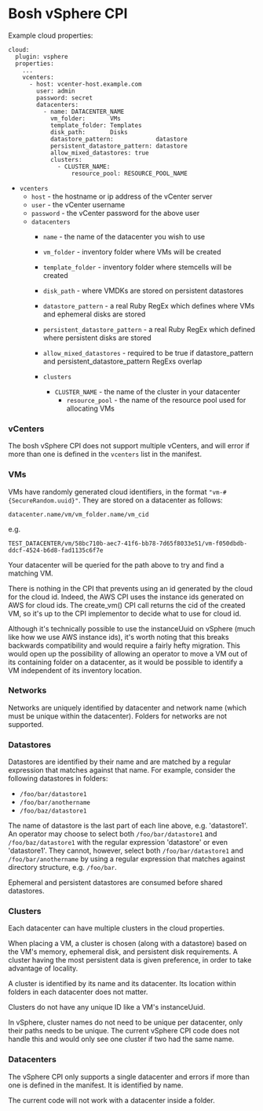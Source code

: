 # Bosh vSphere CPI


Example cloud properties:

```
cloud:
  plugin: vsphere
  properties:
	...
    vcenters:
      - host: vcenter-host.example.com
        user: admin
        password: secret
        datacenters:
          - name: DATACENTER_NAME
            vm_folder:       VMs
            template_folder: Templates
            disk_path:       Disks
            datastore_pattern:            datastore
            persistent_datastore_pattern: datastore
            allow_mixed_datastores: true
            clusters:
              - CLUSTER_NAME:
                  resource_pool: RESOURCE_POOL_NAME
```
* `vcenters`
	* `host` - the hostname or ip address of the vCenter server
	* `user` - the vCenter username
	* `password` - the vCenter password for the above user
	* `datacenters`
		* `name` - the name of the datacenter you wish to use
		* `vm_folder` - inventory folder where VMs will be created
		* `template_folder` - inventory folder where stemcells will be created
		* `disk_path` - where VMDKs are stored on persistent datastores
		* `datastore_pattern` - a real Ruby RegEx which defines where VMs and ephemeral disks are stored
		* `persistent_datastore_pattern` - a real Ruby RegEx which defined where persistent disks are stored
		* `allow_mixed_datastores` - required to be true if datastore\_pattern and persistent\_datastore\_pattern RegExs overlap

		* `clusters`
  			* `CLUSTER_NAME` - the name of the cluster in your datacenter
  				* `resource_pool` - the name of the resource pool used for allocating VMs


### vCenters

The bosh vSphere CPI does not support multiple vCenters, and will error if more
than one is defined in the `vcenters` list in the manifest.

### VMs

VMs have randomly generated cloud identifiers, in the format `"vm-#{SecureRandom.uuid}"`. They are stored on a datacenter as follows:

`datacenter.name/vm/vm_folder.name/vm_cid`

e.g.

 `TEST_DATACENTER/vm/58bc710b-aec7-41f6-bb78-7d65f8033e51/vm-f050dbdb-ddcf-4524-b6d8-fad1135c6f7e`

Your datacenter will be queried for the path above to try and find a matching VM.

There is nothing in the CPI that prevents using an id generated by the cloud for the cloud id. Indeed, the AWS CPI uses the instance ids generated on AWS
for cloud ids. The create_vm() CPI call returns the cid of the created VM, so it's up to the CPI implementor to decide what to use for cloud id.

Although it's technically possible to use the instanceUuid on vSphere (much like how we use AWS instance ids), it's worth noting that this breaks backwards compatibility and would require a fairly hefty migration. This would open up the possibility of allowing an operator to move a VM out of its containing folder on a datacenter, as it would be possible to identify a VM independent of its inventory location.

### Networks

Networks are uniquely identified by datacenter and network name (which must be unique within the datacenter). Folders for networks are not supported.

### Datastores

Datastores are identified by their name and are matched by a regular expression that matches against that name. For example, consider the following datastores in folders:

- `/foo/bar/datastore1`
- `/foo/bar/anothername`
- `/foo/baz/datastore1`

The name of datastore is the last part of each line above, e.g. 'datastore1'. An operator may choose to select both `/foo/bar/datastore1` and `/foo/baz/datastore1` with the regular expression 'datastore' or even 'datastore1'. They cannot, however, select both `/foo/bar/datastore1` and `/foo/bar/anothername` by using a regular expression that matches against directory structure, e.g. `/foo/bar`.

Ephemeral and persistent datastores are consumed before shared datastores.

### Clusters

Each datacenter can have multiple clusters in the cloud properties.

When placing a VM, a cluster is chosen (along with a datastore) based on the VM's memory, ephemeral disk, and persistent disk requirements. A cluster having the most persistent data is given preference, in order to take advantage of locality.

A cluster is identified by its name and its datacenter. Its location within folders in each datacenter does not matter.

Clusters do not have any unique ID like a VM's instanceUuid.

In vSphere, cluster names do not need to be unique per datacenter, only their paths needs to be unique. The current vSphere CPI code does not handle this and would only see one cluster if two had the same name.

### Datacenters

The vSphere CPI only supports a single datacenter and errors if more than one is defined in the manifest. It is identified by name.

The current code will not work with a datacenter inside a folder.